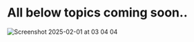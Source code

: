 # All below topics coming soon..

![Screenshot 2025-02-01 at 03 04 04](https://github.com/user-attachments/assets/055c1071-a614-4c76-85f9-a536f410037d)
